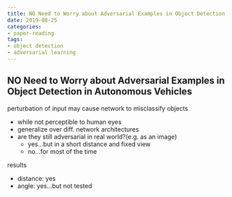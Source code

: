 ```yaml
---
title: NO Need to Worry about Adversarial Examples in Object Detection in Autonomous Vehicles
date: 2019-08-25
categories:
- paper-reading
tags:
- object detection
- adversarial learning
---
```


## NO Need to Worry about Adversarial Examples in Object Detection in Autonomous Vehicles

perturbation of input may cause network to misclassify objects
- while not perceptible to human eyes
- generalize over diff. network architectures
- are they still adversarial in real world?(e.g. as an image)
    - yes...but in a short distance and fixed view
    - no...for most of the time

results
- distance: yes
- angle: yes...but not tested

